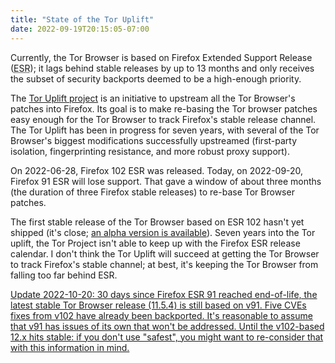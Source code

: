 ```yaml
---
title: "State of the Tor Uplift"
date: 2022-09-19T20:15:05-07:00
---
```

Currently, the Tor Browser is based on Firefox Extended Support Release (<abbr title="Extended Support Release">ESR</abbr>); it lags behind stable releases by up to <time datetime="P390D">13 months</time> and only receives the subset of security backports deemed to be a high-enough priority.

The [Tor Uplift project](https://wiki.mozilla.org/Security/Tor_Uplift) is an initiative to upstream all the Tor Browser's patches into Firefox. Its goal is to make re-basing the Tor browser patches easy enough for the Tor Browser to track Firefox's stable release channel. The Tor Uplift has been in progress for <time datetime="P2357D">seven years</time>, with several of the Tor Browser's biggest modifications successfully upstreamed (first-party isolation, fingerprinting resistance, and more robust proxy support).

On <time datetime="2022-06-28">2022-06-28</time>, Firefox 102 ESR was released. Today, on <time datetime="2022-09-20">2022-09-20</time>, Firefox 91 ESR will lose support. That gave a window of about three months (the duration of three Firefox stable releases) to re-base Tor Browser patches.

The first stable release of the Tor Browser based on ESR 102 hasn't yet shipped (it's close; [an alpha version is available](https://blog.torproject.org/new-alpha-release-tor-browser-120a2/)). Seven years into the Tor uplift, the Tor Project isn't able to keep up with the Firefox ESR release calendar. I don't think the Tor Uplift will succeed at getting the Tor Browser to track Firefox's stable channel; at best, it's keeping the Tor Browser from falling too far behind ESR.

<ins>Update <time>2022-10-20</time>: 30 days since Firefox ESR 91 reached end-of-life, the latest stable Tor Browser release (11.5.4) is still based on v91. [Five CVEs fixes from v102 have already been backported](https://blog.torproject.org/new-release-tor-browser-1154/). It's reasonable to assume that v91 has issues of its own that won't be addressed. Until the v102-based 12.x hits stable: if you don't use "safest", you might want to re-consider that with this information in mind.</ins>
